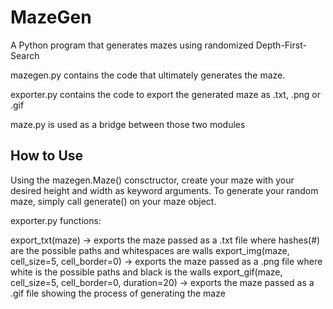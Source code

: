 # MazeGen
A Python program that generates mazes using randomized Depth-First-Search

mazegen.py contains the code that ultimately generates the maze. 

exporter.py contains the code to export the generated maze as .txt, .png or .gif

maze.py is used as a bridge between those two modules

How to Use
----------

Using the mazegen.Maze() consctructor, create your maze with your desired height and width as keyword arguments.
To generate your random maze, simply call generate() on your maze object.

exporter.py functions:

export_txt(maze) -> exports the maze passed as a .txt file where hashes(#) are the possible paths and whitespaces are walls
export_img(maze, cell_size=5, cell_border=0) -> exports the maze passed as a .png file where white is the possible paths and black is the walls
export_gif(maze, cell_size=5, cell_border=0, duration=20) -> exports the maze passed as a .gif file showing the process of generating the maze
